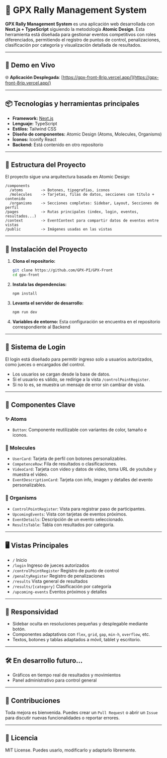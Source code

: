# 🏁 GPX Rally Management System

**GPX Rally Management System** es una aplicación web desarrollada con **Next.js + TypeScript** siguiendo la metodología **Atomic Design**. Esta herramienta está diseñada para gestionar eventos competitivos con roles diferenciados, permitiendo el registro de puntos de control, penalizaciones, clasificación por categoría y visualización detallada de resultados.

---

## 🚀 **Demo en Vivo**

🌐 **Aplicación Desplegada**: [https://gpx-front-8rip.vercel.app/](https://gpx-front-8rip.vercel.app/)

---

## 📦 Tecnologías y herramientas principales

* **Framework:** [Next.js](https://nextjs.org/)
* **Lenguaje:** TypeScript
* **Estilos:** Tailwind CSS
* **Diseño de componentes:** Atomic Design (Atoms, Molecules, Organisms)
* **Íconos:** Iconify React
* **Backend:** Está contenido en otro repositorio

---

## 🧱 Estructura del Proyecto

El proyecto sigue una arquitectura basada en Atomic Design:

```
/components
  /atoms        -> Botones, tipografías, iconos
  /molecules    -> Tarjetas, filas de datos, secciones con título + contenido
  /organisms    -> Secciones completas: Sidebar, Layout, Secciones de perfil
/pages          -> Rutas principales (index, login, eventos, resultados...)
/context        -> EventContext para compartir datos de eventos entre vistas
/public         -> Imágenes usadas en las vistas
```

---

## 🚀 Instalación del Proyecto

1. **Clona el repositorio:**

   ```bash
   git clone https://github.com/GPX-PI/GPX-Front
   cd gpx-front
   ```

2. **Instala las dependencias:**

   ```bash
   npm install
   ```

3. **Levanta el servidor de desarrollo:**

   ```bash
   npm run dev
   ```

4. **Variables de entorno:**
   Esta configuración se encuentra en el repositorio correspondiente al Backend

---

## 🔐 Sistema de Login

El login está diseñado para permitir ingreso solo a usuarios autorizados, como jueces o encargados del control.

* Los usuarios se cargan desde la base de datos.
* Si el usuario es válido, se redirige a la vista `/controlPointRegister`.
* Si no lo es, se muestra un mensaje de error sin cambiar de vista.

---

## 🧩 Componentes Clave

### ✨ Atoms

* `Button`: Componente reutilizable con variantes de color, tamaño e iconos.

### 🧠 Molecules

* `UserCard`: Tarjeta de perfil con botones personalizables.
* `CompetenceRow`: Fila de resultados o clasificaciones.
* `VideoCard`: Tarjeta con video y datos de video, toma URL de youtube y muestra el video.
* `EventDescriptionCard`: Tarjeta con info, imagen y detalles del evento personalizables.

### 🧳 Organisms

* `ControlPointRegister`: Vista para registrar paso de participantes.
* `UpcomingEvents`: Vista con tarjetas de eventos próximos.
* `EventDetails`: Descripción de un evento seleccionado.
* `ResultsTable`: Tabla con resultados por categoría.

---

## 🖥️ Vistas Principales

* `/` Inicio
* `/login` Ingreso de jueces autorizados
* `/controlPointRegister` Registro de punto de control
* `/penaltyRegister` Registro de penalizaciones
* `/results` Vista general de resultados
* `/results/[category]` Clasificación por categoría
* `/upcoming-events` Eventos próximos y detalles

---

## 📱 Responsividad

* Sidebar oculta en resoluciones pequeñas y desplegable mediante botón.
* Componentes adaptativos con `flex`, `grid`, `gap`, `min-h`, `overflow`, etc.
* Textos, botones y tablas adaptados a móvil, tablet y escritorio.

---


## 🛠️ En desarrollo futuro...

* Gráficos en tiempo real de resultados y movimientos
* Panel administrativo para control general

---

## 🤝 Contribuciones

Toda mejora es bienvenida. Puedes crear un `Pull Request` o abrir un `Issue` para discutir nuevas funcionalidades o reportar errores.

---

## 📄 Licencia

MIT License. Puedes usarlo, modificarlo y adaptarlo libremente.
